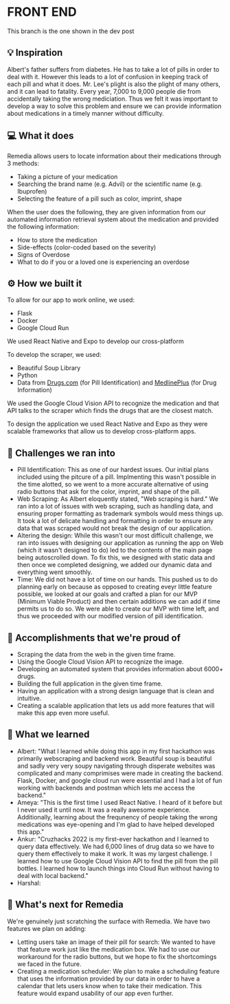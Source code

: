 # FRONT END
This branch is the one shown in the dev post

## 💡 Inspiration

Albert's father suffers from diabetes. He has to take a lot of pills in order to deal with it. However this leads to a lot of confusion in keeping track of each pill and what it does. Mr. Lee's plight is also the plight of many others, and it can lead to fatality. Every year, 7,000 to 9,000 people die from accidentally taking the wrong mediciation. Thus we felt it was important to develop a way to solve this problem and ensure we can provide information about medications in a timely manner without difficulty.

## 💻 What it does

Remedia allows users to locate information about their medications through 3 methods:

- Taking a picture of your medication
- Searching the brand name (e.g. Advil) or the scientific name (e.g. Ibuprofen)
- Selecting the feature of a pill such as color, imprint, shape

When the user does the following, they are given information from our automated information retrieval system about the medication and provided the following information:

- How to store the medication
- Side-effects (color-coded based on the severity)
- Signs of Overdose
- What to do if you or a loved one is experiencing an overdose

## ⚙️ How we built it

To allow for our app to work online, we used:

- Flask
- Docker
- Google Cloud Run

We used React Native and Expo to develop our cross-platform

To develop the scraper, we used:

- Beautiful Soup Library
- Python
- Data from [Drugs.com](https://www.drugs.com/pill_identification.html) (for Pill Identification) and [MedlinePlus](https://medlineplus.gov/druginformation.html) (for Drug Information)

We used the Google Cloud Vision API to recognize the medication and that API talks to the scraper which finds the drugs that are the closest match.

To design the application we used React Native and Expo as they were scalable frameworks that allow us to develop cross-platform apps.

## 🧠 Challenges we ran into

- Pill Identification: This as one of our hardest issues. Our initial plans included using the pitcure of a pill. Implmenting this wasn't possible in the time alotted, so we went to a more accurate alternative of using radio buttons that ask for the color, imprint, and shape of the pill.
- Web Scraping: As Albert eloquently stated, "Web scraping is hard." We ran into a lot of issues with web scraping, such as handling data, and ensuring proper formatting as trademark symbols would mess things up. It took a lot of delicate handling and formatting in order to ensure any data that was scraped would not break the design of our application.
- Altering the design: While this wasn't our most difficult challenge, we ran into issues with designing our application as running the app on Web (which it wasn't designed to do) led to the contents of the main page being autoscrolled down. To fix this, we designed with static data and then once we completed designing, we added our dynamic data and everything went smoothly.
- Time: We did not have a lot of time on our hands. This pushed us to do planning early on because as opposed to creating eveyr little feature possible, we looked at our goals and crafted a plan for our MVP (Minimum Viable Product) and then certain additions we can add if time permits us to do so. We were able to create our MVP with time left, and thus we proceeded with our modified version of pill identification.

## 🏅 Accomplishments that we're proud of

- Scraping the data from the web in the given time frame.
- Using the Google Cloud Vision API to recognize the image.
- Developing an automated system that provides information about 6000+ drugs.
- Building the full application in the given time frame.
- Having an application with a strong design language that is clean and intuitive.
- Creating a scalable application that lets us add more features that will make this app even more useful.

## 📖 What we learned

- Albert: "What I learned while doing this app in my first hackathon was primarily webscraping and backend work. Beautiful soup is beautiful and sadly very very soupy navigating through disperate websites was complicated and many comprimises were made in creating the backend. Flask, Docker, and google cloud run were essential and I had a lot of fun working with backends and postman which lets me access the backend."
- Ameya: "This is the first time I used React Native. I heard of it before but I never used it until now. It was a really awesome experience. Additionally, learning about the frequnency of people taking the wrong medications was eye-opening and I'm glad to have helped developed this app."
- Ankur: "Cruzhacks 2022 is my first-ever hackathon and I learned to query data effectively. We had 6,000 lines of drug data so we have to query them effectively to make it work. It was my largest challenge. I learned how to use Google Cloud Vision API to find the pill from the pill bottles. I learned how to launch things into Cloud Run without having to deal with local backend."
- Harshal:

## 🚀 What's next for Remedia

We're genuinely just scratching the surface with Remedia. We have two features we plan on adding:

- Letting users take an image of their pill for search: We wanted to have that feature work just like the medication box. We had to use our workaround for the radio buttons, but we hope to fix the shortcomings we faced in the future.
- Creating a medication scheduler: We plan to make a scheduling feature that uses the information provided by our data in order to have a calendar that lets users know when to take their medication. This feature would expand usability of our app even further.
